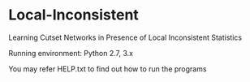 # Local-Inconsistent

Learning Cutset Networks in Presence of Local Inconsistent Statistics

Running environment: Python 2.7, 3.x

You may refer HELP.txt to find out how to run the programs
